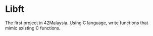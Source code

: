 # Libft

The first project in 42Malaysia. Using C language, write functions that mimic existing C functions.
